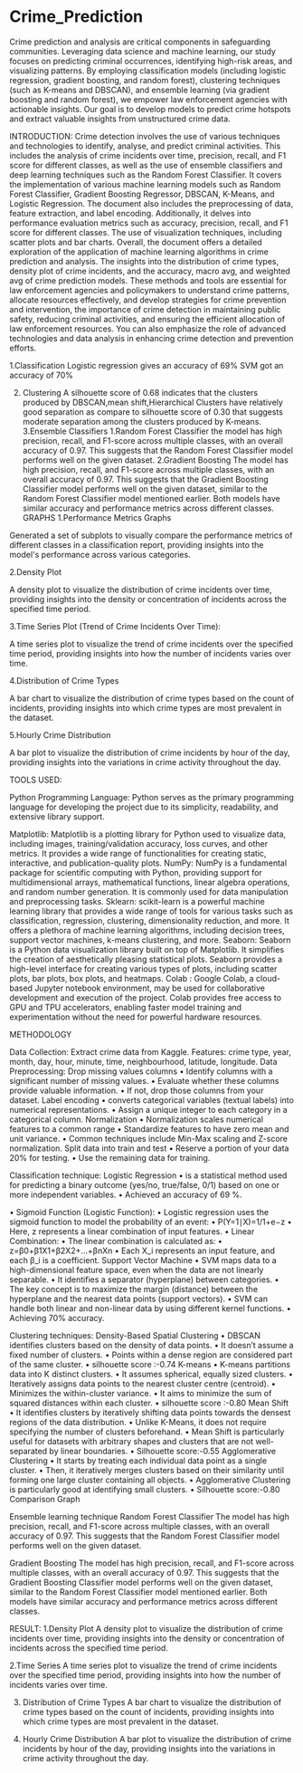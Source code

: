 # Crime_Prediction
Crime prediction and analysis are critical components in safeguarding communities. Leveraging data science and machine learning, our study focuses on predicting criminal occurrences, identifying high-risk areas, and visualizing patterns. By employing classification models (including logistic regression, gradient boosting, and random forest), clustering techniques (such as K-means and DBSCAN), and ensemble learning (via gradient boosting and random forest), we empower law enforcement agencies with actionable insights. Our goal is to develop models to predict crime hotspots and extract valuable insights from unstructured crime data.

INTRODUCTION:
Crime detection involves the use of various techniques and technologies to identify, analyse, and predict criminal activities. This includes the analysis of crime incidents over time, precision, recall, and F1 score for different classes, as well as the use of ensemble classifiers and deep learning techniques such as the Random Forest Classifier. It covers the implementation of various machine learning models such as Random Forest Classifier, Gradient Boosting Regressor, DBSCAN, K-Means, and Logistic Regression. The document also includes the preprocessing of data, feature extraction, and label encoding. Additionally, it delves into performance evaluation metrics such as accuracy, precision, recall, and F1 score for different classes. The use of visualization techniques, including scatter plots and bar charts. Overall, the document offers a detailed exploration of the application of machine learning algorithms in crime prediction and analysis. The insights into the distribution of crime types, density plot of crime incidents, and the accuracy, macro avg, and weighted avg of crime prediction models. These methods and tools are essential for law enforcement agencies and policymakers to understand crime patterns, allocate resources effectively, and develop strategies for crime prevention and intervention, the importance of crime detection in maintaining public safety, reducing criminal activities, and ensuring the efficient allocation of law enforcement resources. You can also emphasize the role of advanced technologies and data analysis in enhancing crime detection and prevention efforts. 

1.Classification
Logistic regression gives an accuracy of 69% SVM got an accuracy of 70%

2. Clustering
A silhouette score of 0.68 indicates that the clusters produced by DBSCAN,mean shift,Hierarchical Clusters have relatively good separation as compare to silhouette score of 0.30 that suggests moderate separation among the clusters produced by K-means.
3.Ensemble Classifiers
1.Random Forest Classifier
the model has high precision, recall, and F1-score across multiple classes, with an overall accuracy of 0.97. This suggests that the Random Forest Classifier model performs well on the given dataset.
2.Gradient Boosting
The model has high precision, recall, and F1-score across multiple classes, with an overall accuracy of 0.97. This suggests that the Gradient Boosting Classifier model performs well on the given dataset, similar to the Random Forest Classifier model mentioned earlier. Both models have similar accuracy and performance metrics across different classes.
GRAPHS
1.Performance Metrics Graphs

Generated a set of subplots to visually compare the performance metrics of different classes in a classification report, providing insights into the model's performance across various categories.

2.Density Plot

A density plot to visualize the distribution of crime incidents over time, providing insights into the density or concentration of incidents across the specified time period.

3.Time Series Plot (Trend of Crime Incidents Over Time):

A time series plot to visualize the trend of crime incidents over the specified time period, providing insights into how the number of incidents varies over time.

4.Distribution of Crime Types

A bar chart to visualize the distribution of crime types based on the count of incidents, providing insights into which crime types are most prevalent in the dataset.

5.Hourly Crime Distribution

A bar plot to visualize the distribution of crime incidents by hour of the day, providing insights into the variations in crime activity throughout the day.

TOOLS USED:

Python Programming Language: 
Python serves as the primary programming language for developing the project due to its simplicity, readability, and extensive library support.

Matplotlib: 
Matplotlib is a plotting library for Python used to visualize data, including images, training/validation accuracy, loss curves, and other metrics. It provides a wide range of functionalities for creating static, interactive, and publication-quality plots.
NumPy: 
NumPy is a fundamental package for scientific computing with Python, providing support for multidimensional arrays, mathematical functions, linear algebra operations, and random number generation. It is commonly used for data manipulation and preprocessing tasks.
Sklearn:
scikit-learn is a powerful machine learning library that provides a wide range of tools for various tasks such as classification, regression, clustering, dimensionality reduction, and more. It offers a plethora of machine learning algorithms, including decision trees, support vector machines, k-means clustering, and more.
Seaborn:
Seaborn is a Python data visualization library built on top of Matplotlib. It simplifies the creation of aesthetically pleasing statistical plots. Seaborn provides a high-level interface for creating various types of plots, including scatter plots, bar plots, box plots, and heatmaps.
Colab : 
Google Colab, a cloud-based Jupyter notebook environment, may be used for collaborative development and execution of the project. Colab provides free access to GPU and TPU accelerators, enabling faster model training and experimentation without the need for powerful hardware resources.

METHODOLOGY

Data Collection:
Extract crime data from Kaggle.
Features: crime type, year, month, day, hour, minute, time, neighbourhood, latitude, longitude.
Data Preprocessing:
    Drop missing values columns
•	Identify columns with a significant number  of missing values. 
•	Evaluate whether these columns provide valuable information.
•	If not, drop those columns from your dataset.
     Label encoding
•	converts categorical variables (textual labels) into numerical representations.
•	Assign a unique integer to each category in a categorical column.
     Normalization
•	Normalization scales numerical features to a common range 
•	Standardize features to have zero mean and unit variance.
•	Common techniques include Min-Max scaling and Z-score normalization.
     Split data into train and test
•	Reserve a portion of your data 20% for testing.
•	Use the remaining data for training.

Classification technique:
Logistic Regression
•	is a statistical method used for predicting a binary outcome   (yes/no, true/false, 0/1) based on one or more independent variables.
•	Achieved an accuracy of 69 %. 

•	Sigmoid Function (Logistic Function):
•	Logistic regression uses the sigmoid function to model the probability of an event:
•	P(Y=1∣X)=1/1+e−z
•	Here, z represents a linear combination of input features.
•	Linear Combination:
•	The linear combination is calculated as:
•	z=β0+β1X1+β2X2+…+βnXn
•	Each X_i represents an input feature, and each β_i is a coefficient.
Support Vector Machine
•	SVM maps data to a high-dimensional feature space, even when the data are not linearly separable.
•	It identifies a separator (hyperplane) between categories.
•	The key concept is to maximize the margin (distance) between the hyperplane and the nearest data points (support vectors).
•	SVM can handle both linear and non-linear data by using different kernel functions.
•	Achieving 70% accuracy.

Clustering techniques:
Density-Based Spatial Clustering 
•	DBSCAN identifies clusters based on the density of data points.
•	It doesn’t assume a fixed number of clusters.
•	Points within a dense region are considered part of the same cluster.
•	silhouette score :-0.74
K-means
•	K-means partitions data into K distinct clusters.
•	It assumes spherical, equally sized clusters.
•	Iteratively assigns data points to the nearest cluster centre (centroid).
•	Minimizes the within-cluster variance.
•	It aims to minimize the sum of squared distances within each cluster.
•	silhouette score :-0.80
Mean Shift
•	It identifies clusters by iteratively shifting data points towards the densest regions of the data distribution.
•	Unlike K-Means, it does not require specifying the number of clusters beforehand.
•	Mean Shift is particularly useful for datasets with arbitrary shapes and clusters that are not well-separated by linear boundaries.
•	Silhouette score:-0.55
Agglomerative Clustering
•	It starts by treating each individual data point as a single cluster.
•	Then, it iteratively merges clusters based on their similarity until forming one large cluster containing all objects.
•	Agglomerative Clustering is particularly good at identifying small clusters.
•	Silhouette score:-0.80
Comparison Graph
 

Ensemble learning technique
Random Forest Classifier
The model has high precision, recall, and F1-score across multiple classes, with an overall accuracy of 0.97. This suggests that the Random Forest Classifier model performs well on the given dataset.














Gradient Boosting
The model has high precision, recall, and F1-score across multiple classes, with an overall accuracy of 0.97. This suggests that the Gradient Boosting Classifier model performs well on the given dataset, similar to the Random Forest Classifier model mentioned earlier. Both models have similar accuracy and performance metrics across different classes.
 

RESULT:
1.Density Plot
A density plot to visualize the distribution of crime incidents over time, providing insights into the density or concentration of incidents across the specified time period.
 
2.Time Series
A time series plot to visualize the trend of crime incidents over the specified time period, providing insights into how the number of incidents varies over time.


 
3. Distribution of Crime Types
A bar chart to visualize the distribution of crime types based on the count of incidents, providing insights into which crime types are most prevalent in the dataset.



4. Hourly Crime Distribution
A bar plot to visualize the distribution of crime incidents by hour of the day, providing insights into the variations in crime activity throughout the day.
 
